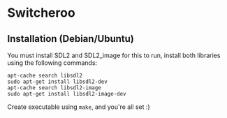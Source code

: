 # Switcheroo
## Installation (Debian/Ubuntu)

You must install SDL2 and SDL2_image for this to run, install both libraries using the following commands:
```
apt-cache search libsdl2
sudo apt-get install libsdl2-dev
apt-cache search libsdl2-image
sudo apt-get install libsdl2-image-dev
```

Create executable using `make`, and you're all set :)